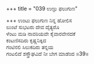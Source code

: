 +++
title = "039 ಉಣ್ಟು ಫಲುಗುಣ"

+++
ಉಂಟು ಫಲುಗುಣ ನಿನ್ನ ಹೋಲಿಸ  
ಲುಂಟೆ ಸುಭಟರು ದೇವ ದೈತ್ಯರೊ  
ಳೆಂಟು ಮಡಿ ನಾವರಿಯವೇ ಕೈವಾರವೇನದಕೆ  
ಕಂಟಣಿಸದಿರು ಕೃಷ್ಣನಿಕ್ಕಿದ  
ಗಂಟಿನಲಿ ಸಿಲುಕದಿರು ತನ್ನಯ  
ಗಂಟಲಿದೆ ಶಸ್ತ್ರೌಘವಿದೆ ನೀ ಬೇಗ ಮಾಡೆಂದ      ॥39॥